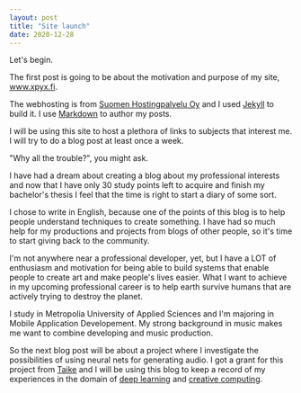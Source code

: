 ```yaml
---
layout: post
title: "Site launch"
date: 2020-12-28
---
```


Let's begin.

The first post is going to be about the motivation and purpose of my site, www.xpyx.fi.

The webhosting is from [Suomen Hostingpalvelu Oy](https://www.hostingpalvelu.fi/) and I used
[Jekyll](http://jekyllrb.com) to build it. I use [Markdown](https://en.wikipedia.org/wiki/Markdown) to author my posts.

I will be using this site to host a plethora of links to subjects that interest me. I will try to do a blog post at
least once a week.

"Why all the trouble?", you might ask.

I have had a dream about creating a blog about my professional interests and now that I have only 30 study points left
to acquire and finish my bachelor's thesis I feel that the time is right to start a diary of some sort.

I chose to write in English, because one of the points of this blog is to help people understand techniques to create
something. I have had so much help for my productions and projects from blogs of other people, so it's time to start
giving back to the community.

I'm not anywhere near a professional developer, yet, but I have a LOT of enthusiasm and motivation for being able to
build systems that enable people to create art and make people's lives easier. What I want to achieve in my upcoming
professional career is to help earth survive humans that are actively trying to destroy the planet.

I study in Metropolia University of Applied Sciences and I'm majoring in Mobile Application Developement. My strong
background in music makes me want to combine developing and music production.

So the next blog post will be about a project where I investigate the possibilities of using neural nets for generating
audio. I got a grant for this project from [Taike](https://www.taike.fi/) and I will be using this blog to keep a record
of my experiences in the domain of [deep learning](https://en.wikipedia.org/wiki/Deep_learning) and
[creative computing](https://en.wikipedia.org/wiki/Creative_computing).
